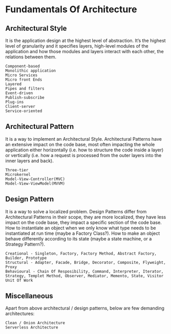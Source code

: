 # Fundamentals Of Architecture

## Architectural Style 
It is the application design at the highest level of abstraction. It’s the highest level of granularity and it specifies layers, high-level modules of the application and how those modules and layers interact with each other, the relations between them.

	Component-based
	Monolithic application
	Micro Services
	Micro front Ends
	Layered
	Pipes and filters
	Event-driven
	Publish-subscribe
	Plug-ins
	Client-server
	Service-oriented

## Architectural Pattern 
It is a way to implement an Architectural Style. Architectural Patterns have an extensive impact on the code base, most often impacting the whole application either horizontally (i.e. how to structure the code inside a layer) or vertically (i.e. how a request is processed from the outer layers into the inner layers and back).

	Three-tier
	Microkernel
	Model-View-Controller(MVC)
	Model-View-ViewModel(MVVM)

## Design Pattern 
It is a way to solve a localized problem. Design Patterns differ from Architectural Patterns in their scope, they are more localized, they have less impact on the code base, they impact a specific section of the code base. How to instantiate an object when we only know what type needs to be instantiated at run time (maybe a Factory Class?).
How to make an object behave differently according to its state (maybe a state machine, or a Strategy Pattern?). 

	Creational - Singleton, Factory, Factory Method, Abstract Factory, Builder, Prototype
	Structural - Adapter, Facade, Bridge, Decorator, Composite, Flyweight, Proxy
	Behavioural - Chain Of Resposibility, Command, Interpreter, Iterator, Strategy, Templet Method, Observer, Mediator, Memento, State, Visitor
	Unit Of Work
  
## Miscellaneous
Apart from above architectural / design patterns, below are few demanding architectures:

	Clean / Onion Architecture
   	Serverless Architecture
